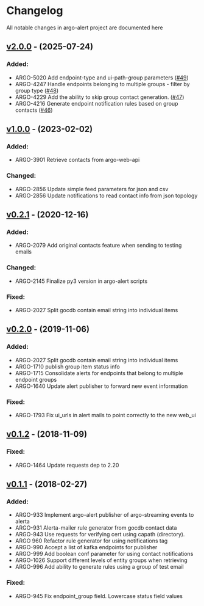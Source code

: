 # Changelog

All notable changes in argo-alert project are documented here

## [v2.0.0](https://github.com/FC4E-CAT/fc4e-cat-ui/releases/tag/v2.0.0) - (2025-07-24)

### Added: 
- ARGO-5020 Add endpoint-type and ui-path-group parameters ([#49](https://github.com/ARGOeu/argo-alert/pull/49))
- ARGO-4247 Handle endpoints belonging to multiple groups - filter by group type ([#48](https://github.com/ARGOeu/argo-alert/pull/48))
- ARGO-4229 Add the ability to skip group contact generation. ([#47](https://github.com/ARGOeu/argo-alert/pull/47))
- ARGO-4216 Generate endpoint notification rules based on group contacts ([#46](https://github.com/ARGOeu/argo-alert/pull/46))


## [v1.0.0](https://github.com/ARGOeu/argo-alert/releases/tag/v.1.0.0) - (2023-02-02)

### Added:
- ARGO-3901 Retrieve contacts from argo-web-api

### Changed:
- ARGO-2856 Update simple feed parameters for json and csv
- ARGO-2856 Update notifications to read contact info from json topology


## [v0.2.1](https://github.com/ARGOeu/argo-alert/releases/tag/V0.2.1) - (2020-12-16)

### Added:
- ARGO-2079 Add original contacts feature when sending to testing emails

### Changed:
- ARGO-2145 Finalize py3 version in argo-alert scripts

### Fixed:
- ARGO-2027 Split gocdb contain email string into individual items


## [v0.2.0](https://github.com/ARGOeu/argo-alert/releases/tag/V0.2.1) - (2019-11-06)

### Added:
- ARGO-2027 Split gocdb contain email string into individual items
- ARGO-1710 publish group item status info
- ARGO-1715 Consolidate alerts for endpoints that belong to multiple endpoint groups
- ARGO-1640 Update alert publisher to forward new event information

### Fixed:
- ARGO-1793 Fix ui_urls in alert mails to point correctly to the new web_ui


## [v0.1.2](https://github.com/ARGOeu/argo-alert/releases/tag/v0.1-2) - (2018-11-09)

### Fixed:
- ARGO-1464 Update requests dep to 2.20


## [v0.1.1](https://github.com/ARGOeu/argo-alert/releases/tag/v0.1-1) - (2018-02-27) 

### Added:
- ARGO-933 Implement argo-alert publisher of argo-streaming events to alerta
- ARGO-931 Alerta-mailer rule generator from gocdb contact data
- ARGO-943 Use requests for verifying cert using capath (directory).
- ARGO 960 Refactor rule generator for using notifications tag
- ARGO-990 Accept a list of kafka endpoints for publisher
- ARGO-999 Add boolean conf parameter for using contact notifications
- ARGO-1026 Support different levels of entity groups when retrieving
- ARGO-996 Add ability to generate rules using a group of test email

### Fixed:
- ARGO-945 Fix endpoint_group field. Lowercase status field values

